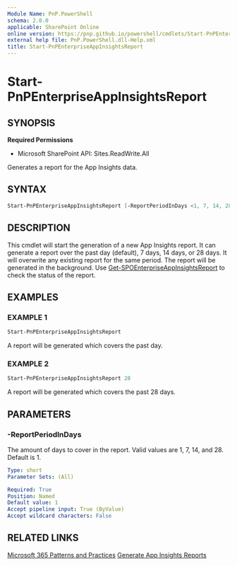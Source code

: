 ```yaml
---
Module Name: PnP.PowerShell
schema: 2.0.0
applicable: SharePoint Online
online version: https://pnp.github.io/powershell/cmdlets/Start-PnPEnterpriseAppInsightsReport.html
external help file: PnP.PowerShell.dll-Help.xml
title: Start-PnPEnterpriseAppInsightsReport
---
```

  
# Start-PnPEnterpriseAppInsightsReport

## SYNOPSIS

**Required Permissions**

  * Microsoft SharePoint API: Sites.ReadWrite.All

Generates a report for the App Insights data.

## SYNTAX

```powershell
Start-PnPEnterpriseAppInsightsReport [-ReportPeriodInDays <1, 7, 14, 28>] 
```

## DESCRIPTION

This cmdlet will start the generation of a new App Insights report. It can generate a report over the past day (default), 7 days, 14 days, or 28 days. It will overwrite any existing report for the same period. The report will be generated in the background. Use [Get-SPOEnterpriseAppInsightsReport](Get-SPOEnterpriseAppInsightsReport.md) to check the status of the report.

## EXAMPLES

### EXAMPLE 1
```powershell
Start-PnPEnterpriseAppInsightsReport
```

A report will be generated which covers the past day.

### EXAMPLE 2
```powershell
Start-PnPEnterpriseAppInsightsReport 28
```

A report will be generated which covers the past 28 days.

## PARAMETERS

### -ReportPeriodInDays
The amount of days to cover in the report. Valid values are 1, 7, 14, and 28. Default is 1.

```yaml
Type: short
Parameter Sets: (All)

Required: True
Position: Named
Default value: 1
Accept pipeline input: True (ByValue)
Accept wildcard characters: False
```

## RELATED LINKS

[Microsoft 365 Patterns and Practices](https://aka.ms/m365pnp)
[Generate App Insights Reports](https://learn.microsoft.com/sharepoint/app-insights)
